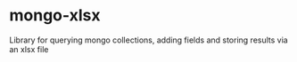 mongo-xlsx
==========

Library for querying mongo collections, adding fields and storing results via an xlsx file
